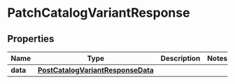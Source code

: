 # PatchCatalogVariantResponse

## Properties
Name | Type | Description | Notes
------------ | ------------- | ------------- | -------------
**data** | [**PostCatalogVariantResponseData**](PostCatalogVariantResponseData.md) |  | 
